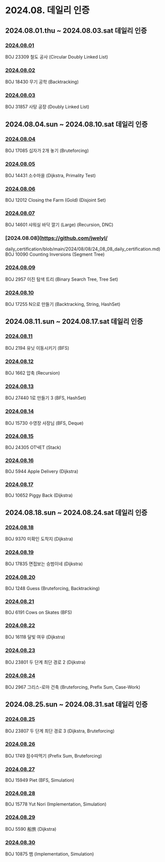 # 2024.08. 데일리 인증

## 2024.08.01.thu ~ 2024.08.03.sat 데일리 인증

### [2024.08.01](https://github.com/jwelyl/daily_certification/blob/main/2024/08/01/24_08_01_daily_certification.md)
BOJ 23309 철도 공사 (Circular Doubly Linked List)

### [2024.08.02](https://github.com/jwelyl/daily_certification/blob/main/2024/08/02/24_08_02_daily_certification.md)
BOJ 18430 무기 공학 (Backtracking)

### [2024.08.03](https://github.com/jwelyl/daily_certification/blob/main/2024/08/03/24_08_03_daily_certification.md)
BOJ 31857 사탕 공장 (Doubly Linked List)

## 2024.08.04.sun ~ 2024.08.10.sat 데일리 인증

### [2024.08.04](https://github.com/jwelyl/daily_certification/blob/main/2024/08/04/24_08_04_daily_certification.md)
BOJ 17085 십자가 2개 놓기 (Bruteforcing)

### [2024.08.05](https://github.com/jwelyl/daily_certification/blob/main/2024/08/05/24_08_05_daily_certification.md)
BOJ 14431 소수마을 (Dijkstra, Primality Test)

### [2024.08.06](https://github.com/jwelyl/daily_certification/blob/main/2024/08/06/24_08_06_daily_certification.md)
BOJ 12012 Closing the Farm (Gold) (Disjoint Set)

### [2024.08.07](https://github.com/jwelyl/daily_certification/blob/main/2024/08/07/24_08_07_daily_certification.md)
BOJ 14601 샤워실 바닥 깔기 (Large) (Recursion,  DNC)

### [2024.08.08](https://github.com/jwelyl/
daily_certification/blob/main/2024/08/08/24_08_08_daily_certification.md)
BOJ 10090 Counting Inversions (Segment Tree)

### [2024.08.09](https://github.com/jwelyl/daily_certification/blob/main/2024/08/09/24_08_09_daily_certification.md)
BOJ 2957 이진 탐색 트리 (Binary Search Tree, Tree Set)

### [2024.08.10](https://github.com/jwelyl/daily_certification/blob/main/2024/08/10/24_08_10_daily_certification.md)
BOJ 17255 N으로 만들기 (Backtracking, String, HashSet)

## 2024.08.11.sun ~ 2024.08.17.sat 데일리 인증

### [2024.08.11](https://github.com/jwelyl/daily_certification/blob/main/2024/08/11/24_08_11_daily_certification.md)
BOJ 2194 유닛 이동시키기 (BFS)

### [2024.08.12](https://github.com/jwelyl/daily_certification/blob/main/2024/08/12/24_08_12_daily_certification.md)
BOJ 1662 압축 (Recursion)

### [2024.08.13](https://github.com/jwelyl/daily_certification/blob/main/2024/08/13/24_08_13_daily_certification.md)
BOJ 27440 1로 만들기 3 (BFS, HashSet)

### [2024.08.14](https://github.com/jwelyl/daily_certification/blob/main/2024/08/14/24_08_14_daily_certification.md)
BOJ 15730 수영장 사장님 (BFS, Deque)

### [2024.08.15](https://github.com/jwelyl/daily_certification/blob/main/2024/08/15/24_08_15_daily_certification.md)
BOJ 24305 ОТЧЕТ (Stack)

### [2024.08.16](https://github.com/jwelyl/daily_certification/blob/main/2024/08/16/24_08_16_daily_certification.md)
BOJ 5944 Apple Delivery (Dijkstra)

### [2024.08.17](https://github.com/jwelyl/daily_certification/blob/main/2024/08/17/24_08_17_daily_certification.md)
BOJ 10652 Piggy Back (Dijkstra)

## 2024.08.18.sun ~ 2024.08.24.sat 데일리 인증

### [2024.08.18](https://github.com/jwelyl/daily_certification/blob/main/2024/08/18/24_08_18_daily_certification.md)
BOJ 9370 미확인 도착지 (Dijkstra)

### [2024.08.19](https://github.com/jwelyl/daily_certification/blob/main/2024/08/19/24_08_19_daily_certification.md)
BOJ 17835 면접보는 승범이네 (Dijkstra)

### [2024.08.20](https://github.com/jwelyl/daily_certification/blob/main/2024/08/20/24_08_20_daily_certification.md)
BOJ 1248 Guess (Bruteforcing, Backtracking)

### [2024.08.21](https://github.com/jwelyl/daily_certification/blob/main/2024/08/21/24_08_21_daily_certification.md)
BOJ 6191 Cows on Skates (BFS)

### [2024.08.22](https://github.com/jwelyl/daily_certification/blob/main/2024/08/22/24_08_22_daily_certification.md)
BOJ 16118 달빛 여우 (Dijkstra)

### [2024.08.23](https://github.com/jwelyl/daily_certification/blob/main/2024/08/23/24_08_23_daily_certification.md)
BOJ 23801 두 단계 최단 경로 2 (Dijkstra)

### [2024.08.24](https://github.com/jwelyl/daily_certification/blob/main/2024/08/24/24_08_24_daily_certification.md)
BOJ 2967 그리스-로마 건축 (Bruteforcing, Prefix Sum, Case-Work)

## 2024.08.25.sun ~ 2024.08.31.sat 데일리 인증

### [2024.08.25](https://github.com/jwelyl/daily_certification/blob/main/2024/08/25/24_08_25_daily_certification.md)
BOJ 23807 두 단계 최단 경로 3 (Dijkstra, Bruteforcing)

### [2024.08.26](https://github.com/jwelyl/daily_certification/blob/main/2024/08/26/24_08_26_daily_certification.md)
BOJ 1749 점수따먹기 (Prefix Sum, Bruteforcing)

### [2024.08.27](https://github.com/jwelyl/daily_certification/blob/main/2024/08/27/24_08_27_daily_certification.md)
BOJ 15949 Piet (BFS, Simulation)

### [2024.08.28](https://github.com/jwelyl/daily_certification/blob/main/2024/08/28/24_08_28_daily_certification.md)
BOJ 15778 Yut Nori (Implementation, Simulation)

### [2024.08.29](https://github.com/jwelyl/daily_certification/blob/main/2024/08/29/24_08_29_daily_certification.md)
BOJ 5590 船旅 (Dijkstra)

### [2024.08.30](https://github.com/jwelyl/daily_certification/blob/main/2024/08/30/24_08_30_daily_certification.md)
BOJ 10875 뱀 (Implementation, Simulation)
